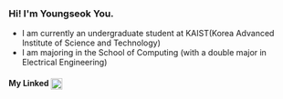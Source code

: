 ### Hi! I'm Youngseok You.
- I am currently an undergraduate student at KAIST(Korea Advanced Institute of Science and Technology)
- I am majoring in the School of Computing (with a double major in Electrical Engineering)
<h4> My Linked
<a href="https://linkedin.com/in/yskstuff" target="blank"><img align="center" src="https://raw.githubusercontent.com/rahuldkjain/github-profile-readme-generator/master/src/images/icons/Social/linked-in-alt.svg" alt="yskstuff" height="20" width="20" /></a>
</p>

<!--
**yskstuff/yskstuff** is a ✨ _special_ ✨ repository because its `README.md` (this file) appears on your GitHub profile.

Here are some ideas to get you started:

- 🔭 I’m currently working on ...
- 🌱 I’m currently learning ...
- 👯 I’m looking to collaborate on ...
- 🤔 I’m looking for help with ...
- 💬 Ask me about ...
- 📫 How to reach me: ...
- 😄 Pronouns: ...
- ⚡ Fun fact: ...
-->
